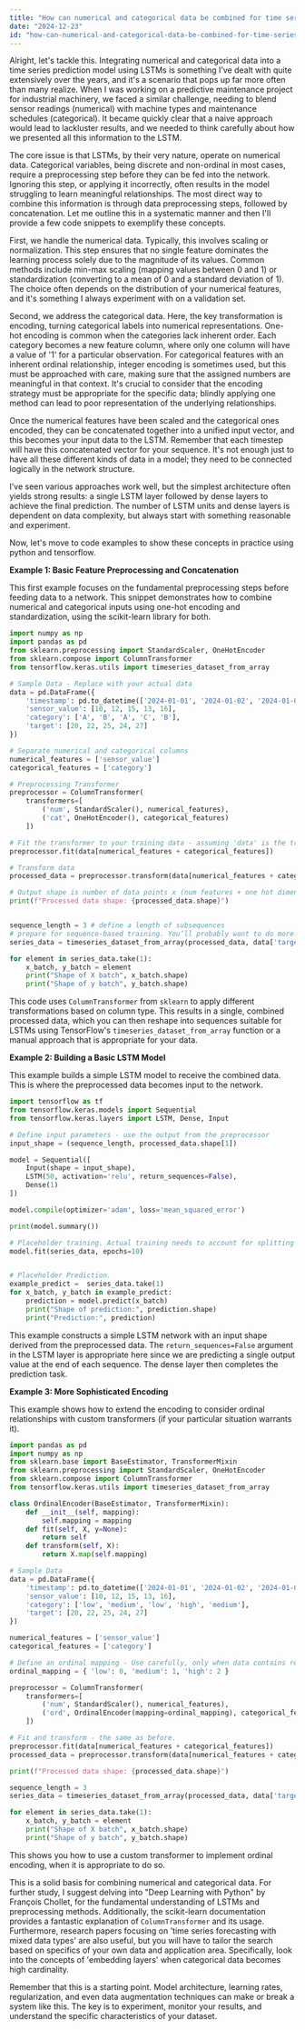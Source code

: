 ```yaml
---
title: "How can numerical and categorical data be combined for time series prediction using LSTMs?"
date: "2024-12-23"
id: "how-can-numerical-and-categorical-data-be-combined-for-time-series-prediction-using-lstms"
---
```


Alright, let's tackle this. Integrating numerical and categorical data into a time series prediction model using LSTMs is something I’ve dealt with quite extensively over the years, and it's a scenario that pops up far more often than many realize. When I was working on a predictive maintenance project for industrial machinery, we faced a similar challenge, needing to blend sensor readings (numerical) with machine types and maintenance schedules (categorical). It became quickly clear that a naive approach would lead to lackluster results, and we needed to think carefully about how we presented all this information to the LSTM.

The core issue is that LSTMs, by their very nature, operate on numerical data. Categorical variables, being discrete and non-ordinal in most cases, require a preprocessing step before they can be fed into the network. Ignoring this step, or applying it incorrectly, often results in the model struggling to learn meaningful relationships. The most direct way to combine this information is through data preprocessing steps, followed by concatenation. Let me outline this in a systematic manner and then I'll provide a few code snippets to exemplify these concepts.

First, we handle the numerical data. Typically, this involves scaling or normalization. This step ensures that no single feature dominates the learning process solely due to the magnitude of its values. Common methods include min-max scaling (mapping values between 0 and 1) or standardization (converting to a mean of 0 and a standard deviation of 1). The choice often depends on the distribution of your numerical features, and it's something I always experiment with on a validation set.

Second, we address the categorical data. Here, the key transformation is encoding, turning categorical labels into numerical representations. One-hot encoding is common when the categories lack inherent order. Each category becomes a new feature column, where only one column will have a value of '1' for a particular observation. For categorical features with an inherent ordinal relationship, integer encoding is sometimes used, but this must be approached with care, making sure that the assigned numbers are meaningful in that context. It's crucial to consider that the encoding strategy must be appropriate for the specific data; blindly applying one method can lead to poor representation of the underlying relationships.

Once the numerical features have been scaled and the categorical ones encoded, they can be concatenated together into a unified input vector, and this becomes your input data to the LSTM. Remember that each timestep will have this concatenated vector for your sequence. It's not enough just to have all these different kinds of data in a model; they need to be connected logically in the network structure.

I’ve seen various approaches work well, but the simplest architecture often yields strong results: a single LSTM layer followed by dense layers to achieve the final prediction. The number of LSTM units and dense layers is dependent on data complexity, but always start with something reasonable and experiment.

Now, let's move to code examples to show these concepts in practice using python and tensorflow.

**Example 1: Basic Feature Preprocessing and Concatenation**

This first example focuses on the fundamental preprocessing steps before feeding data to a network. This snippet demonstrates how to combine numerical and categorical inputs using one-hot encoding and standardization, using the scikit-learn library for both.

```python
import numpy as np
import pandas as pd
from sklearn.preprocessing import StandardScaler, OneHotEncoder
from sklearn.compose import ColumnTransformer
from tensorflow.keras.utils import timeseries_dataset_from_array

# Sample Data - Replace with your actual data
data = pd.DataFrame({
    'timestamp': pd.to_datetime(['2024-01-01', '2024-01-02', '2024-01-03', '2024-01-04', '2024-01-05']),
    'sensor_value': [10, 12, 15, 13, 16],
    'category': ['A', 'B', 'A', 'C', 'B'],
    'target': [20, 22, 25, 24, 27]
})

# Separate numerical and categorical columns
numerical_features = ['sensor_value']
categorical_features = ['category']

# Preprocessing Transformer
preprocessor = ColumnTransformer(
    transformers=[
        ('num', StandardScaler(), numerical_features),
        ('cat', OneHotEncoder(), categorical_features)
    ])

# Fit the transformer to your training data - assuming 'data' is the training set
preprocessor.fit(data[numerical_features + categorical_features])

# Transform data
processed_data = preprocessor.transform(data[numerical_features + categorical_features])

# Output shape is number of data points x (num features + one hot dimensions)
print(f"Processed data shape: {processed_data.shape}")


sequence_length = 3 # define a length of subsequences
# prepare for sequence-based training. You’ll probably want to do more here based on how you arrange your data.
series_data = timeseries_dataset_from_array(processed_data, data['target'], sequence_length=sequence_length, sequence_stride=1, batch_size=1, shuffle=False)

for element in series_data.take(1):
    x_batch, y_batch = element
    print("Shape of X batch", x_batch.shape)
    print("Shape of y batch", y_batch.shape)

```

This code uses `ColumnTransformer` from `sklearn` to apply different transformations based on column type. This results in a single, combined processed data, which you can then reshape into sequences suitable for LSTMs using TensorFlow's `timeseries_dataset_from_array` function or a manual approach that is appropriate for your data.

**Example 2: Building a Basic LSTM Model**

This example builds a simple LSTM model to receive the combined data. This is where the preprocessed data becomes input to the network.

```python
import tensorflow as tf
from tensorflow.keras.models import Sequential
from tensorflow.keras.layers import LSTM, Dense, Input

# Define input parameters - use the output from the preprocessor
input_shape = (sequence_length, processed_data.shape[1])

model = Sequential([
    Input(shape = input_shape),
    LSTM(50, activation='relu', return_sequences=False),
    Dense(1)
])

model.compile(optimizer='adam', loss='mean_squared_error')

print(model.summary())

# Placeholder training. Actual training needs to account for splitting your dataset and using epochs.
model.fit(series_data, epochs=10)


# Placeholder Prediction.
example_predict =  series_data.take(1)
for x_batch, y_batch in example_predict:
    prediction = model.predict(x_batch)
    print("Shape of prediction:", prediction.shape)
    print("Prediction:", prediction)

```

This example constructs a simple LSTM network with an input shape derived from the preprocessed data. The `return_sequences=False` argument in the LSTM layer is appropriate here since we are predicting a single output value at the end of each sequence. The dense layer then completes the prediction task.

**Example 3: More Sophisticated Encoding**

This example shows how to extend the encoding to consider ordinal relationships with custom transformers (if your particular situation warrants it).

```python
import pandas as pd
import numpy as np
from sklearn.base import BaseEstimator, TransformerMixin
from sklearn.preprocessing import StandardScaler, OneHotEncoder
from sklearn.compose import ColumnTransformer
from tensorflow.keras.utils import timeseries_dataset_from_array

class OrdinalEncoder(BaseEstimator, TransformerMixin):
    def __init__(self, mapping):
        self.mapping = mapping
    def fit(self, X, y=None):
        return self
    def transform(self, X):
        return X.map(self.mapping)

# Sample Data
data = pd.DataFrame({
    'timestamp': pd.to_datetime(['2024-01-01', '2024-01-02', '2024-01-03', '2024-01-04', '2024-01-05']),
    'sensor_value': [10, 12, 15, 13, 16],
    'category': ['low', 'medium', 'low', 'high', 'medium'],
    'target': [20, 22, 25, 24, 27]
})

numerical_features = ['sensor_value']
categorical_features = ['category']

# Define an ordinal mapping - Use carefully, only when data contains real ordinal relationships.
ordinal_mapping = { 'low': 0, 'medium': 1, 'high': 2 }

preprocessor = ColumnTransformer(
    transformers=[
        ('num', StandardScaler(), numerical_features),
        ('ord', OrdinalEncoder(mapping=ordinal_mapping), categorical_features)
    ])

# Fit and transform - the same as before.
preprocessor.fit(data[numerical_features + categorical_features])
processed_data = preprocessor.transform(data[numerical_features + categorical_features])

print(f"Processed data shape: {processed_data.shape}")

sequence_length = 3
series_data = timeseries_dataset_from_array(processed_data, data['target'], sequence_length=sequence_length, sequence_stride=1, batch_size=1, shuffle=False)

for element in series_data.take(1):
    x_batch, y_batch = element
    print("Shape of X batch", x_batch.shape)
    print("Shape of y batch", y_batch.shape)
```

This shows you how to use a custom transformer to implement ordinal encoding, when it is appropriate to do so.

This is a solid basis for combining numerical and categorical data. For further study, I suggest delving into "Deep Learning with Python" by François Chollet, for the fundamental understanding of LSTMs and preprocessing methods. Additionally, the scikit-learn documentation provides a fantastic explanation of `ColumnTransformer` and its usage. Furthermore, research papers focusing on 'time series forecasting with mixed data types' are also useful, but you will have to tailor the search based on specifics of your own data and application area. Specifically, look into the concepts of 'embedding layers' when categorical data becomes high cardinality.

Remember that this is a starting point. Model architecture, learning rates, regularization, and even data augmentation techniques can make or break a system like this. The key is to experiment, monitor your results, and understand the specific characteristics of your dataset.
